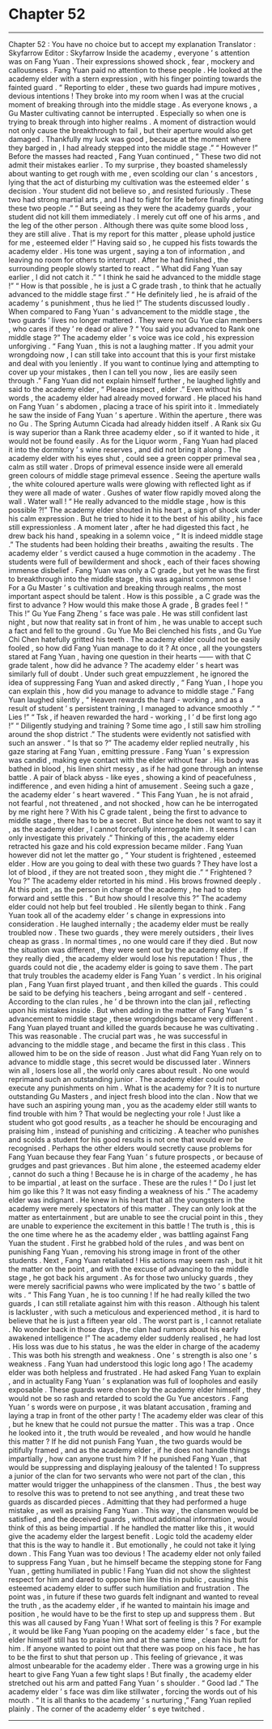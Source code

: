
# Chapter 52


---

Chapter 52 : You have no choice but to accept my explanation
Translator :
Skyfarrow
Editor :
Skyfarrow
Inside the academy , everyone ’ s attention was on Fang Yuan .
Their expressions showed shock , fear , mockery and callousness .
Fang Yuan paid no attention to these people . He looked at the academy elder with a stern expression , with his finger pointing towards the fainted guard .
“ Reporting to elder , these two guards had impure motives , devious intentions ! They broke into my room when I was at the crucial moment of breaking through into the middle stage . As everyone knows , a Gu Master cultivating cannot be interrupted . Especially so when one is trying to break through into higher realms . A moment of distraction would not only cause the breakthrough to fail , but their aperture would also get damaged . Thankfully my luck was good , because at the moment where they barged in , I had already stepped into the middle stage .”
“ However !” Before the masses had reacted , Fang Yuan continued , “ These two did not admit their mistakes earlier . To my surprise , they boasted shamelessly about wanting to get rough with me , even scolding our clan ’ s ancestors , lying that the act of disturbing my cultivation was the esteemed elder ’ s decision . Your student did not believe so , and resisted furiously . These two had strong martial arts , and I had to fight for life before finally defeating these two people .”
“ But seeing as they were the academy guards , your student did not kill them immediately . I merely cut off one of his arms , and the leg of the other person . Although there was quite some blood loss , they are still alive . That is my report for this matter , please uphold justice for me , esteemed elder !” Having said so , he cupped his fists towards the academy elder .
His tone was urgent , saying a ton of information , and leaving no room for others to interrupt .
After he had finished , the surrounding people slowly started to react .
“ What did Fang Yuan say earlier , I did not catch it .”
“ I think he said he advanced to the middle stage !”
“ How is that possible , he is just a C grade trash , to think that he actually advanced to the middle stage first .”
“ He definitely lied , he is afraid of the academy ’ s punishment , thus he lied !”
The students discussed loudly .
When compared to Fang Yuan ’ s advancement to the middle stage , the two guards ’ lives no longer mattered .
They were not Gu Yue clan members , who cares if they ’ re dead or alive ?
“ You said you advanced to Rank one middle stage ?” The academy elder ’ s voice was ice cold , his expression unforgiving . “ Fang Yuan , this is not a laughing matter . If you admit your wrongdoing now , I can still take into account that this is your first mistake and deal with you leniently . If you want to continue lying and attempting to cover up your mistakes , then I can tell you now , lies are easily seen through .”
Fang Yuan did not explain himself further , he laughed lightly and said to the academy elder , “ Please inspect , elder .”
Even without his words , the academy elder had already moved forward .
He placed his hand on Fang Yuan ’ s abdomen , placing a trace of his spirit into it . Immediately he saw the inside of Fang Yuan ’ s aperture .
Within the aperture , there was no Gu .
The Spring Autumn Cicada had already hidden itself . A Rank six Gu is way superior than a Rank three academy elder , so if it wanted to hide , it would not be found easily .
As for the Liquor worm , Fang Yuan had placed it into the dormitory ’ s wine reserves , and did not bring it along .
The academy elder with his eyes shut , could see a green copper primeval sea , calm as still water .
Drops of primeval essence inside were all emerald green colours of middle stage primeval essence .
Seeing the aperture walls , the white coloured aperture walls were glowing with reflected light as if they were all made of water . Gushes of water flow rapidly moved along the wall .
Water wall !
“ He really advanced to the middle stage , how is this possible ?!” The academy elder shouted in his heart , a sign of shock under his calm expression . But he tried to hide it to the best of his ability , his face still expressionless .
A moment later , after he had digested this fact , he drew back his hand , speaking in a solemn voice , “ It is indeed middle stage .”
The students had been holding their breaths , awaiting the results .
The academy elder ’ s verdict caused a huge commotion in the academy .
The students were full of bewilderment and shock , each of their faces showing immense disbelief .
Fang Yuan was only a C grade , but yet he was the first to breakthrough into the middle stage , this was against common sense !
For a Gu Master ’ s cultivation and breaking through realms , the most important aspect should be talent . How is this possible , a C grade was the first to advance ? How would this make those A grade , B grades feel !
“ This !” Gu Yue Fang Zheng ’ s face was pale . He was still confident last night , but now that reality sat in front of him , he was unable to accept such a fact and fell to the ground .
Gu Yue Mo Bei clenched his fists , and Gu Yue Chi Chen hatefully gritted his teeth .
The academy elder could not be easily fooled , so how did Fang Yuan manage to do it ?
At once , all the youngsters stared at Fang Yuan , having one question in their hearts —— with that C grade talent , how did he advance ?
The academy elder ’ s heart was similarly full of doubt .
Under such great empuzzlement , he ignored the idea of suppressing Fang Yuan and asked directly , “ Fang Yuan , I hope you can explain this , how did you manage to advance to middle stage .”
Fang Yuan laughed silently , “ Heaven rewards the hard - working , and as a result of student ’ s persistent training , I managed to advance smoothly .”
“ Lies !”
“ Tsk , if heaven rewarded the hard - working , I ’ d be first long ago !”
“ Diligently studying and training ? Some time ago , I still saw him strolling around the shop district .”
The students were evidently not satisfied with such an answer .
“ Is that so ?” The academy elder replied neutrally , his gaze staring at Fang Yuan , emitting pressure .
Fang Yuan ’ s expression was candid , making eye contact with the elder without fear .
His body was bathed in blood , his linen shirt messy , as if he had gone through an intense battle .
A pair of black abyss - like eyes , showing a kind of peacefulness , indifference , and even hiding a hint of amusement .
Seeing such a gaze , the academy elder ’ s heart wavered .
“ This Fang Yuan , he is not afraid , not fearful , not threatened , and not shocked , how can he be interrogated by me right here ? With his C grade talent , being the first to advance to middle stage , there has to be a secret . But since he does not want to say it , as the academy elder , I cannot forcefully interrogate him . It seems I can only investigate this privately .”
Thinking of this , the academy elder retracted his gaze and his cold expression became milder .
Fang Yuan however did not let the matter go , “ Your student is frightened , esteemed elder . How are you going to deal with these two guards ? They have lost a lot of blood , if they are not treated soon , they might die .”
“ Frightened ? You ?” The academy elder retorted in his mind . His brows frowned deeply .
At this point , as the person in charge of the academy , he had to step forward and settle this .
“ But how should I resolve this ?” The academy elder could not help but feel troubled .
He silently began to think .
Fang Yuan took all of the academy elder ’ s change in expressions into consideration . He laughed internally ; the academy elder must be really troubled now .
These two guards , they were merely outsiders , their lives cheap as grass . In normal times , no one would care if they died .
But now the situation was different , they were sent out by the academy elder . If they really died , the academy elder would lose his reputation !
Thus , the guards could not die , the academy elder is going to save them .
The part that truly troubles the academy elder is Fang Yuan ’ s verdict .
In his original plan , Fang Yuan first played truant , and then killed the guards . This could be said to be defying his teachers , being arrogant and self - centered . According to the clan rules , he ’ d be thrown into the clan jail , reflecting upon his mistakes inside .
But when adding in the matter of Fang Yuan ’ s advancement to middle stage , these wrongdoings became very different .
Fang Yuan played truant and killed the guards because he was cultivating . This was reasonable .
The crucial part was , he was successful in advancing to the middle stage , and became the first in this class . This allowed him to be on the side of reason .
Just what did Fang Yuan rely on to advance to middle stage , this secret would be discussed later .
Winners win all , losers lose all , the world only cares about result . No one would reprimand such an outstanding junior .
The academy elder could not execute any punishments on him .
What is the academy for ? It is to nurture outstanding Gu Masters , and inject fresh blood into the clan .
Now that we have such an aspiring young man , you as the academy elder still wants to find trouble with him ? That would be neglecting your role !
Just like a student who got good results , as a teacher he should be encouraging and praising him , instead of punishing and criticizing . A teacher who punishes and scolds a student for his good results is not one that would ever be recognised .
Perhaps the other elders would secretly cause problems for Fang Yuan because they fear Fang Yuan ’ s future prospects , or because of grudges and past grievances . But him alone , the esteemed academy elder , cannot do such a thing !
Because he is in charge of the academy , he has to be impartial , at least on the surface .
These are the rules !
“ Do I just let him go like this ? It was not easy finding a weakness of his .” The academy elder was indignant . He knew in his heart that all the youngsters in the academy were merely spectators of this matter .
They can only look at the matter as entertainment , but are unable to see the crucial point in this , they are unable to experience the excitement in this battle !
The truth is , this is the one time where he as the academy elder , was battling against Fang Yuan the student .
First he grabbed hold of the rules , and was bent on punishing Fang Yuan , removing his strong image in front of the other students .
Next , Fang Yuan retaliated ! His actions may seem rash , but it hit the matter on the point , and with the excuse of advancing to the middle stage , he got back his argument .
As for those two unlucky guards , they were merely sacrificial pawns who were implicated by the two ’ s battle of wits .
“ This Fang Yuan , he is too cunning ! If he had really killed the two guards , I can still retaliate against him with this reason . Although his talent is lackluster , with such a meticulous and experienced method , it is hard to believe that he is just a fifteen year old . The worst part is , I cannot retaliate . No wonder back in those days , the clan had rumors about his early awakened intelligence !” The academy elder suddenly realised , he had lost .
His loss was due to his status , he was the elder in charge of the academy .
This was both his strength and weakness .
One ’ s strength is also one ’ s weakness .
Fang Yuan had understood this logic long ago !
The academy elder was both helpless and frustrated .
He had asked Fang Yuan to explain , and in actuality Fang Yuan ’ s explanation was full of loopholes and easily exposable .
These guards were chosen by the academy elder himself , they would not be so rash and retarded to scold the Gu Yue ancestors .
Fang Yuan ’ s words were on purpose , it was blatant accusation , framing and laying a trap in front of the other party !
The academy elder was clear of this , but he knew that he could not pursue the matter .
This was a trap .
Once he looked into it , the truth would be revealed , and how would he handle this matter ?
If he did not punish Fang Yuan , the two guards would be pitifully framed , and as the academy elder , if he does not handle things impartially , how can anyone trust him ?
If he punished Fang Yuan , that would be suppressing and displaying jealousy of the talented ! To suppress a junior of the clan for two servants who were not part of the clan , this matter would trigger the unhappiness of the clansmen .
Thus , the best way to resolve this was to pretend to not see anything , and treat these two guards as discarded pieces . Admitting that they had performed a huge mistake , as well as praising Fang Yuan .
This way , the clansmen would be satisfied , and the deceived guards , without additional information , would think of this as being impartial .
If he handled the matter like this , it would give the academy elder the largest benefit .
Logic told the academy elder that this is the way to handle it . But emotionally , he could not take it lying down .
This Fang Yuan was too devious !
The academy elder not only failed to suppress Fang Yuan , but he himself became the stepping stone for Fang Yuan , getting humiliated in public !
Fang Yuan did not show the slightest respect for him and dared to oppose him like this in public , causing this esteemed academy elder to suffer such humiliation and frustration .
The point was , in future if these two guards felt indignant and wanted to reveal the truth , as the academy elder , if he wanted to maintain his image and position , he would have to be the first to step up and suppress them .
But this was all caused by Fang Yuan !
What sort of feeling is this ?
For example , it would be like Fang Yuan pooping on the academy elder ’ s face , but the elder himself still has to praise him and at the same time , clean his butt for him . If anyone wanted to point out that there was poop on his face , he has to be the first to shut that person up .
This feeling of grievance , it was almost unbearable for the academy elder .
There was a growing urge in his heart to give Fang Yuan a few tight slaps !
But finally , the academy elder stretched out his arm and patted Fang Yuan ’ s shoulder .
“ Good lad .” The academy elder ’ s face was dim like stillwater , forcing the words out of his mouth .
“ It is all thanks to the academy ’ s nurturing ,” Fang Yuan replied plainly .
The corner of the academy elder ’ s eye twitched .

---

